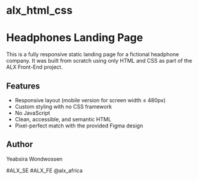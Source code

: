 # alx_html_css
# Headphones Landing Page

This is a fully responsive static landing page for a fictional headphone company. It was built from scratch using only HTML and CSS as part of the ALX Front-End project.

## Features

- Responsive layout (mobile version for screen width ≤ 480px)
- Custom styling with no CSS framework
- No JavaScript
- Clean, accessible, and semantic HTML
- Pixel-perfect match with the provided Figma design

## Author

Yeabsira Wondwossen

#ALX_SE #ALX_FE @alx_africa
